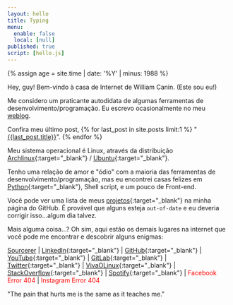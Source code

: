 ```yaml
---
layout: hello
title: Typing
menu:
  enable: false
  local: [null]
published: true
script: [hello.js]
---
```



{% assign age = site.time | date: '%Y' | minus: 1988 %}

Hey, guy! Bem-vindo à casa de Internet de William Canin. (Este sou eu!)

Me considero um praticante autodidata de algumas ferramentas de desenvolvimento/programação. Eu escrevo ocasionalmente no meu [weblog]({{site.url}}{{site.baseurl}}/blog/).

Confira meu último post, {% for last_post in site.posts limit:1 %}
"<a href="{{site.url}}{{site.baseurl}}{{last_post.url}}">{{last_post.title}}</a>". {% endfor %}

Meu sistema operacional é Linux, através da distribuição [Archlinux](https://archlinux.org){:target="_blank"} / [Ubuntu](https://www.ubuntu.com/){:target="_blank"}.

Tenho uma relação de amor e "ódio" com a maioria das ferramentas de desenvolvimento/programação, mas eu encontrei casas felizes em [Python](https://python.org/){:target="_blank"}, Shell script, e um pouco de Front-end.

Você pode ver uma lista de meus [projetos](https://github.com/williamcanin){:target="_blank"} na minha página do GitHub. É provável que alguns esteja `out-of-date` e eu deveria corrigir isso...algum dia talvez.

Mais alguma coisa...? Oh sim, aqui estão os demais lugares na internet que você pode me encontrar e descobrir alguns enigmas:

<!-- Add class 'markdown__listhome' for float: left -->

<!-- {: .markdown__listhome} -->
 [Sourcerer](https://sourcerer.io/williamcanin) |
 [LinkedIn](https://www.linkedin.com/in/williamcostacanin/){:target="_blank"} |
 [GitHub](https://github.com/williamcanin){:target="_blank"} |
 [YouTube](https://youtube.com/c/williamcanin){:target="_blank"} |
 [GitLab](https://gitlab.com/williamcanin){:target="_blank"} |
 [Twitter](https://twitter.com/williamcanin/){:target="_blank"} |
 [VivaOLinux](https://www.vivaolinux.com.br/~willnux){:target="_blank"} |
 [StackOverflow](https://pt.stackoverflow.com/users/15113/williamcanin?tab=profile){:target="_blank"} |
 [Spotify](https://open.spotify.com/user/williamcanin){:target="_blank"} |
 <span style="color: red;">Facebook Error 404</span> | <span style="color: red;">Instagram Error 404</span>

"The pain that hurts me is the same as it teaches me."
<!-- *"O tolo não se interessa em aprender, mas só em dar as suas opiniões." [ Provébios 18:2 ]* -->